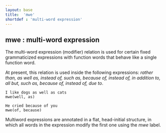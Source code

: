 ```yaml
---
layout: base
title:  'mwe'
shortdef : 'multi-word expression'
---
```



## mwe : multi-word expression
The multi-word expression (modifier) relation is used for certain fixed grammaticized expressions with function words that behave like a single function word.

At present, this relation is used inside the following expressions: *rather than, as well as, instead of, such as, because of, instead of, in addition to, all but, such as, because of, instead of, due to*. 

~~~ sdparse
I like dogs as well as cats
mwe(well, as)
~~~



~~~ sdparse
He cried because of you
mwe(of, because)
~~~

Multiword expressions are annotated in a flat, head-initial structure, in which all words in the expression modify the first one using the *mwe* label.

